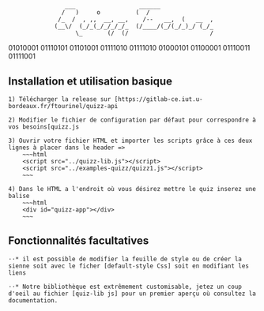 
#

                    ___                  ______               
                   /   )     o          (  /                  
                  /_  /  , ,,  __, __,    /--   __,  (   __  ,
                 (__\/  (_/_(_/_/_/_/_  (/____/(_/(_/_)_/ (_/_
                       \_       (/  (/                       /     

01010001 01110101 01101001 01111010 01111010  01000101 01100001 01110011 01111001

## Installation et utilisation basique

    1) Télécharger la release sur [https://gitlab-ce.iut.u-bordeaux.fr/ftourinel/quizz-api

    2) Modifier le fichier de configuration par défaut pour correspondre à vos besoins[quizz.js

    3) Ouvrir votre fichier HTML et importer les scripts grâce à ces deux lignes à placer dans le header => 
        ~~~html
        <script src="../quizz-lib.js"></script>
        <script src="../examples-quizz/quizz1.js"></script>
        ~~~

    4) Dans le HTML a l'endroit où vous désirez mettre le quiz inserez une balise 
        ~~~html
        <div id="quizz-app"></div>
        ~~~

## Fonctionnalités facultatives

    ⋅⋅* il est possible de modifier la feuille de style ou de créer la sienne soit avec le ficher [default-style Css] soit en modifiant les liens

    ⋅⋅* Notre bibliothèque est extrêmement customisable, jetez un coup d'oeil au fichier [quiz-lib js] pour un premier aperçu où consultez la documentation.
